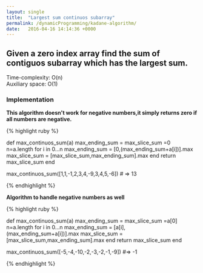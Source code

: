 ```yaml
---
layout: single
title:  "Largest sum continuos subarray"
permalink: /dynamicProgramming/kadane-algorithm/
date:   2016-04-16 14:14:36 +0000
---
```


## Given a zero index array find the sum of contiguos subarray which has the largest sum.
Time-complexity: O(n)<br/>
Auxiliary space: O(1)

### Implementation
**This algorithm doesn't work for negative numbers,it simply returns zero if all numbers are negative.**

{% highlight ruby %}

def max_continuos_sum(a)
   max_ending_sum = max_slice_sum =0 
   n=a.length
   for i in 0...n
    max_ending_sum = [0,(max_ending_sum+a[i])].max
    max_slice_sum = [max_slice_sum,max_ending_sum].max
   end
    return  max_slice_sum
end

max_continuos_sum([1,1,-1,2,3,4,-9,3,4,5,-6]) # => 13

{% endhighlight %}

**Algorithm to handle negative numbers as well**

{% highlight ruby %}

def max_continuos_sum(a)
   max_ending_sum = max_slice_sum =a[0]
   n=a.length
   for i in 0...n
    max_ending_sum = [a[i],(max_ending_sum+a[i])].max
    max_slice_sum = [max_slice_sum,max_ending_sum].max
   end
    return  max_slice_sum
end

max_continuos_sum([-5,-4,-10,-2,-3,-2,-1,-9]) #=> -1

{% endhighlight %}


